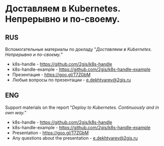 # Доставляем в Kubernetes. Непрерывно и по-своему.

## RUS
Вспомогательные материалы по докладу "_Доставляем в Kubernetes. Непрерывно и по-своему._"

- k8s-handle - https://github.com/2gis/k8s-handle
- k8s-handle-example - https://github.com/2gis/k8s-handle-example
- Презентация - https://goo.gl/T7ZGbM
- Любые вопросы по презентации - e.dekhtyarev@2gis.ru

## ENG
Support materials on the report "_Deploy to Kubernetes. Continuously and in own way._"

- k8s-handle - https://github.com/2gis/k8s-handle
- k8s-handle-example - https://github.com/2gis/k8s-handle-example
- Presentation - https://goo.gl/T7ZGbM
- Any questions about the presentation - e.dekhtyarev@2gis.ru
